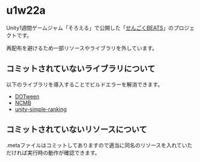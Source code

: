 # u1w22a

Unity1週間ゲームジャム「そろえる」で公開した「[せんごくBEATS](https://unityroom.com/games/sengokubeats)」のプロジェクトです。

再配布を避けるため一部リソースやライブラリを外しています。

## コミットされていないライブラリについて

以下のライブラリを導入することでビルドエラーを解消できます。

* [DOTween](https://assetstore.unity.com/packages/tools/animation/dotween-hotween-v2-27676)
* [NCMB](https://mbaas.nifcloud.com/doc/current/introduction/quickstart_unity.html)
* [unity-simple-ranking](https://github.com/naichilab/unity-simple-ranking)

## コミットされていないリソースについて

.metaファイルはコミットしてありますので適当に同名のリソースを入れていただければ実行時の動作が確認できます。
